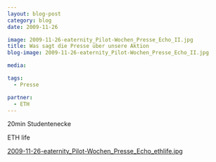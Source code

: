 ```yaml
---
layout: blog-post
category: blog
date: 2009-11-26

image: 2009-11-26-eaternity_Pilot-Wochen_Presse_Echo_II.jpg
title: Was sagt die Presse über unsere Aktion
blog-image: 2009-11-26-eaternity_Pilot-Wochen_Presse_Echo_II.jpg

media:

tags:
  - Presse

partner:
  - ETH
---
```


20min Studentenecke

ETH life

[2009-11-26-eaternity_Pilot-Wochen_Presse_Echo_ethlife.jpg][1]

[1]: http://www.ethlife.ethz.ch/archive_articles/091125_eaternity_lul/
